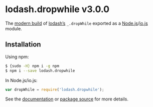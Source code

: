 # lodash.dropwhile v3.0.0

The [modern build](https://github.com/lodash/lodash/wiki/Build-Differences) of [lodash’s](https://lodash.com/) `_.dropWhile` exported as a [Node.js](http://nodejs.org/)/[io.js](https://iojs.org/) module.

## Installation

Using npm:

```bash
$ {sudo -H} npm i -g npm
$ npm i --save lodash.dropwhile
```

In Node.js/io.js:

```js
var dropWhile = require('lodash.dropwhile');
```

See the [documentation](https://lodash.com/docs#dropWhile) or [package source](https://github.com/lodash/lodash/blob/3.0.0-npm-packages/lodash.dropwhile) for more details.
